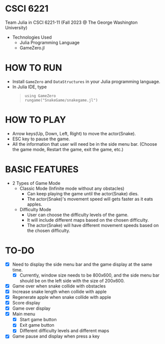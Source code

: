 # CSCI 6221
Team Julia in CSCI 6221-11 (Fall 2023 @ The George Washington University)
* Technologies Used
  * Julia Programming Language
  * GameZero.jl

# HOW TO RUN
* Install `GameZero` and `DataStructures` in your Julia programming language.
* In Julia IDE, type
  > `using GameZero` \
  > `rungame("SnakeGame/snakegame.jl")`

# HOW TO PLAY
* Arrow keys(Up, Down, Left, Right) to move the actor(Snake).
* ESC key to pause the game.
* All the information that user will need be in the side menu bar. (Choose the game mode, Restart the game, exit the game, etc.)

# BASIC FEATURES
* 2 Types of Game Mode
  * Classic Mode (Infinite mode without any obstacles)
    * Can keep playing the game until the actor(Snake) dies.
    * The actor(Snake)'s movement speed will gets faster as it eats apples.
  * Difficulty Mode
    * User can choose the difficulty levels of the game.
    * It will include different maps based on the chosen difficulty.
    * The actor(Snake) will have different movement speeds based on the chosen difficulty.

# TO-DO
- [x] Need to display the side menu bar and the game display at the same time.
  - [x] Currently, window size needs to be 800x600, and the side menu bar should be on the left side with the size of 200x600.
- [x] Game over when snake collide with obstacles
- [x] Increase snake length when collide with apple
- [x] Regenerate apple when snake collide with apple
- [x] Score display
- [x] Game over display
- [x] Main menu
  - [x] Start game button
  - [x] Exit game button
  - [x] Different difficulty levels and different maps
- [x] Game pause and display when press a key
